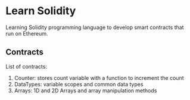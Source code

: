 # Learn Solidity

Learning Solidity programming language to develop smart contracts that run on Ethereum.

## Contracts

List of contracts:

1. Counter: stores count variable with a function to increment the count
1. DataTypes: variable scopes and common data types
1. Arrays: 1D and 2D Arrays and array manipulation methods
